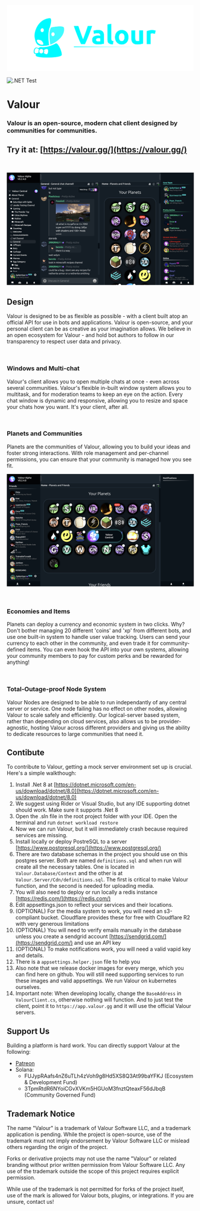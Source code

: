 ![Valour logo](Valour/Client/wwwroot/media/logo/wide/logo_wide_blue_black_trans.png)

![.NET Test](https://github.com/Valour-Software/Valour/actions/workflows/dotnet.yml/badge.svg)

# Valour

### Valour is an open-source, modern chat client designed by communities for communities.
## Try it at: [https://valour.gg/](https://valour.gg/)
<br/>

![Open Planet Platform View](Valour/Client/wwwroot/media/platform/overview.png)

## Design 

Valour is designed to be as flexible as possible - with a client built atop an official API for use in bots and applications. Valour is open-source, and your personal client can be as creative as your imagination allows. We believe in an open ecosystem for Valour - and hold bot authors to follow in our transparency to respect user data and privacy.

<br/>

### Windows and Multi-chat

Valour's client allows you to open multiple chats at once - even across several communities. Valour's flexible in-built window system allows you to multitask, and for moderation teams to keep an eye on the action. Every chat window is dynamic and responsive, allowing you to resize and space your chats how you want. It's your client, after all.

<br/>

### Planets and Communities

Planets are the communities of Valour, allowing you to build your ideas and foster strong interactions. With role management and per-channel permissions, you can ensure that your community is managed how you see fit.

![Open Planet Platform View](Valour/Client/wwwroot/media/platform/homescreen.png)

<br/>

### Economies and Items

Planets can deploy a currency and economic system in two clicks. Why? Don't bother managing 20 different 'coins' and 'xp' from different bots, and use one built-in system to handle user value tracking. Users can send your currency to each other in the community, and even trade it for community-defined items. You can even hook the API into your own systems, allowing your community members to pay for custom perks and be rewarded for anything!

<br/>

### Total-Outage-proof Node System

Valour Nodes are designed to be able to run independantly of any central server or service. One node failing has no effect on other nodes, allowing Valour to scale safely and efficiently. Our logical-server based system, rather than depending on cloud services, also allows us to be provider-agnostic, hosting Valour across different providers and giving us the ability to dedicate resources to large communities that need it.

## Contibute

To contribute to Valour, getting a mock server environment set up is crucial. Here's a simple walkthough:

1. Install .Net 8 at [https://dotnet.microsoft.com/en-us/download/dotnet/8.0](https://dotnet.microsoft.com/en-us/download/dotnet/8.0)
2. We suggest using Rider or Visual Studio, but any IDE supporting dotnet should work. Make sure it supports .Net 8
3. Open the .sln file in the root project folder with your IDE. Open the terminal and run `dotnet workload restore`
4. Now we can run Valour, but it will immediately crash because required services are missing.
5. Install locally or deploy PostreSQL to a server [https://www.postgresql.org/](https://www.postgresql.org/)
6. There are two database schemas in the project you should use on this postgres server. Both are named `definitions.sql` and when run will create all the necessary tables. One is located in `Valour.Database/Context` and the other is at `Valour.Server/Cdn/definitions.sql`. The first is critical to make Valour function, and the second is needed for uploading media.
7. You will also need to deploy or run locally a redis instance [https://redis.com/](https://redis.com/)
8. Edit appsettings.json to reflect your services and their locations.
9. (OPTIONAL) For the media system to work, you will need an s3-compliant bucket. Cloudflare provides these for free with Cloudflare R2 with very generous limitations
10. (OPTIONAL) You will need to verify emails manually in the database unless you create a sendgrid account [https://sendgrid.com/](https://sendgrid.com/) and use an API key
11. (OPTIONAL) To make notifications work, you will need a valid vapid key and details.
12. There is a `appsettings.helper.json` file to help you
13. Also note that we release docker images for every merge, which you can find here on github. You will still need supporting services to run these images and valid appsettings. We run Valour on kubernetes ourselves.
14. Important note: When developing locally, change the `BaseAddress` in `ValourClient.cs`, otherwise nothing will function. And to just test the client, point it to `https://app.valour.gg` and it will use the official Valour servers.

## Support Us

Building a platform is hard work. You can directly support Valour at the following:
- [Patreon](https://www.patreon.com/valourapp)
- Solana: 
  - FUJypRAafs4nZ6uTLh4zVoh9g8Hd5XS8Q3At99baYFKJ (Ecosystem & Development Fund)
  - 3TpmRtdR6NYoiCGvXVKm5HGUoM3fnztQteaxF56dJbqB (Community Governed Fund)

## Trademark Notice

The name "Valour" is a trademark of Valour Software LLC, and a trademark application is pending. While the project is open-source, use of the trademark must not imply endorsement by Valour Software LLC or mislead others regarding the origin of the project. 

Forks or derivative projects may not use the name "Valour" or related branding without prior written permission from Valour Software LLC. Any use of the trademark outside the scope of this project requires explicit permission. 

While use of the trademark is not permitted for forks of the project itself, use of the mark is allowed for Valour bots, plugins, or integrations. If you are unsure, contact us!
